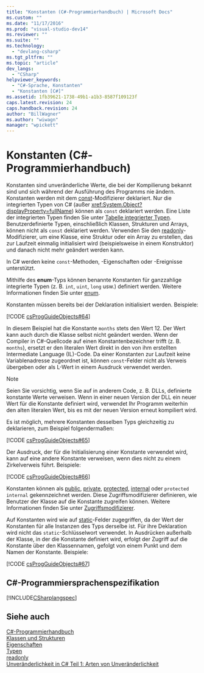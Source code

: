 ```yaml
---
title: "Konstanten (C#-Programmierhandbuch) | Microsoft Docs"
ms.custom: ""
ms.date: "11/17/2016"
ms.prod: "visual-studio-dev14"
ms.reviewer: ""
ms.suite: ""
ms.technology: 
  - "devlang-csharp"
ms.tgt_pltfrm: ""
ms.topic: "article"
dev_langs: 
  - "CSharp"
helpviewer_keywords: 
  - "C#-Sprache, Konstanten"
  - "Konstanten [C#]"
ms.assetid: 1fb39621-1738-49b1-a1b3-8587f109123f
caps.latest.revision: 24
caps.handback.revision: 24
author: "BillWagner"
ms.author: "wiwagn"
manager: "wpickett"
---
```

# Konstanten (C#-Programmierhandbuch)
Konstanten sind unveränderliche Werte, die bei der Kompilierung bekannt sind und sich während der Ausführung des Programms nie ändern.  Konstanten werden mit dem [const](../../../csharp/language-reference/keywords/const.md)\-Modifizierer deklariert.  Nur die integrierten Typen von C\# \(außer <xref:System.Object?displayProperty=fullName>\) können als `const` deklariert werden.  Eine Liste der integrierten Typen finden Sie unter [Tabelle integrierter Typen](../../../csharp/language-reference/keywords/built-in-types-table.md).  Benutzerdefinierte Typen, einschließlich Klassen, Strukturen und Arrays, können nicht als `const` deklariert werden.  Verwenden Sie den [readonly](../../../csharp/language-reference/keywords/readonly.md)\-Modifizierer, um eine Klasse, eine Struktur oder ein Array zu erstellen, das zur Laufzeit einmalig initialisiert wird \(beispielsweise in einem Konstruktor\) und danach nicht mehr geändert werden kann.  
  
 In C\# werden keine `const`\-Methoden, \-Eigenschaften oder \-Ereignisse unterstützt.  
  
 Mithilfe des **enum**\-Typs können benannte Konstanten für ganzzahlige integrierte Typen \(z. B. `int`, `uint`, `long` usw.\) definiert werden.  Weitere Informationen finden Sie unter [enum](../../../csharp/language-reference/keywords/enum.md).  
  
 Konstanten müssen bereits bei der Deklaration initialisiert werden.  Beispiele:  
  
 [!CODE [csProgGuideObjects#64](../CodeSnippet/VS_Snippets_VBCSharp/csProgGuideObjects#64)]  
  
 In diesem Beispiel hat die Konstante `months` stets den Wert 12. Der Wert kann auch durch die Klasse selbst nicht geändert werden.  Wenn der Compiler in C\#\-Quellcode auf einen Konstantenbezeichner trifft \(z. B. `months`\), ersetzt er den literalen Wert direkt in den von ihm erstellten Intermediate Language \(IL\)\-Code.  Da einer Konstanten zur Laufzeit keine Variablenadresse zugeordnet ist, können `const`\-Felder nicht als Verweis übergeben oder als L\-Wert in einem Ausdruck verwendet werden.  
  
> [!NOTE]
>  Seien Sie vorsichtig, wenn Sie auf in anderem Code, z. B. DLLs, definierte konstante Werte verweisen.  Wenn in einer neuen Version der DLL ein neuer Wert für die Konstante definiert wird, verwendet Ihr Programm weiterhin den alten literalen Wert, bis es mit der neuen Version erneut kompiliert wird.  
  
 Es ist möglich, mehrere Konstanten desselben Typs gleichzeitig zu deklarieren, zum Beispiel folgendermaßen:  
  
 [!CODE [csProgGuideObjects#65](../CodeSnippet/VS_Snippets_VBCSharp/csProgGuideObjects#65)]  
  
 Der Ausdruck, der für die Initialisierung einer Konstante verwendet wird, kann auf eine andere Konstante verweisen, wenn dies nicht zu einem Zirkelverweis führt.  Beispiele:  
  
 [!CODE [csProgGuideObjects#66](../CodeSnippet/VS_Snippets_VBCSharp/csProgGuideObjects#66)]  
  
 Konstanten können als [public](../../../csharp/language-reference/keywords/public.md), [private](../../../csharp/language-reference/keywords/private.md), [protected](../../../csharp/language-reference/keywords/protected.md), [internal](../../../csharp/language-reference/keywords/internal.md) oder `protected` `internal` gekennzeichnet werden.  Diese Zugriffsmodifizierer definieren, wie Benutzer der Klasse auf die Konstante zugreifen können.  Weitere Informationen finden Sie unter [Zugriffsmodifizierer](../../../csharp/programming-guide/classes-and-structs/access-modifiers.md).  
  
 Auf Konstanten wird wie auf [static](../../../csharp/language-reference/keywords/static.md)\-Felder zugegriffen, da der Wert der Konstanten für alle Instanzen des Typs derselbe ist.  Für ihre Deklaration wird nicht das `static`\-Schlüsselwort verwendet.  In Ausdrücken außerhalb der Klasse, in der die Konstante definiert wird, erfolgt der Zugriff auf die Konstante über den Klassennamen, gefolgt von einem Punkt und dem Namen der Konstante.  Beispiele:  
  
 [!CODE [csProgGuideObjects#67](../CodeSnippet/VS_Snippets_VBCSharp/csProgGuideObjects#67)]  
  
## C\#\-Programmiersprachenspezifikation  
 [!INCLUDE[CSharplangspec](../../../csharp/language-reference/keywords/includes/csharplangspec_md.md)]  
  
## Siehe auch  
 [C\#\-Programmierhandbuch](../../../csharp/programming-guide/index.md)   
 [Klassen und Strukturen](../../../csharp/programming-guide/classes-and-structs/index.md)   
 [Eigenschaften](../../../csharp/programming-guide/classes-and-structs/properties.md)   
 [Typen](../../../csharp/programming-guide/types/index.md)   
 [readonly](../../../csharp/language-reference/keywords/readonly.md)   
 [Unveränderlichkeit in C\# Teil 1: Arten von Unveränderlichkeit](http://go.microsoft.com/fwlink/?LinkId=112379)